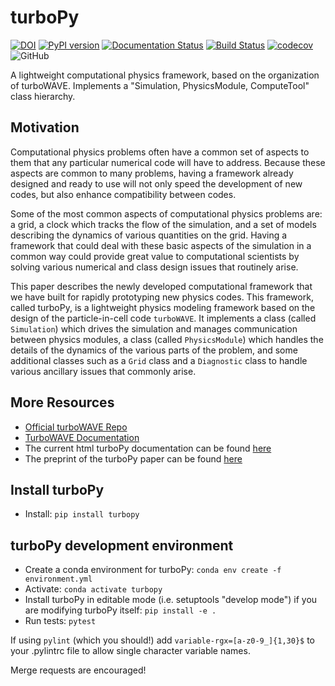 turboPy
=======================
[![DOI](https://zenodo.org/badge/268071520.svg)](https://zenodo.org/badge/latestdoi/268071520)
[![PyPI version](https://badge.fury.io/py/turbopy.svg)](https://badge.fury.io/py/turbopy)
[![Documentation Status](https://readthedocs.org/projects/turbopy/badge/?version=latest)](https://turbopy.readthedocs.io/en/latest/?badge=latest)
[![Build Status](https://travis-ci.org/NRL-Plasma-Physics-Division/turbopy.svg?branch=main)](https://travis-ci.org/NRL-Plasma-Physics-Division/turbopy)
[![codecov](https://codecov.io/gh/NRL-Plasma-Physics-Division/turbopy/branch/main/graph/badge.svg)](https://codecov.io/gh/NRL-Plasma-Physics-Division/turbopy)
![GitHub](https://img.shields.io/github/license/NRL-Plasma-Physics-Division/turbopy)

A lightweight computational physics framework, based on the organization of turboWAVE. Implements a "Simulation, PhysicsModule, ComputeTool" class hierarchy.

Motivation
----------

Computational physics problems often have a common set of aspects to them that any particular numerical code will have to address. Because these aspects are common to many problems, having a framework already designed and ready to use will not only speed the development of new codes, but also enhance compatibility between codes. 

Some of the most common aspects of computational physics problems are: a grid, a clock which tracks the flow of the simulation, and a set of models describing the dynamics of various quantities on the grid. Having a framework that could deal with these basic aspects of the simulation in a common way could provide great value to computational scientists by solving various numerical and class design issues that routinely arise.

This paper describes the newly developed computational framework that we have built for rapidly prototyping new physics codes. This framework, called turboPy, is a lightweight physics modeling framework based on the design of the particle-in-cell code `turboWAVE`. It implements a class (called `Simulation`) which drives the simulation and manages communication between physics modules, a class (called `PhysicsModule`) which handles the details of the dynamics of the various parts of the problem, and some additional classes such as a `Grid` class and a `Diagnostic` class to handle various ancillary issues that commonly arise.


More Resources
--------------

-   [Official turboWAVE Repo](https://github.com/USNavalResearchLaboratory/turboWAVE)
-   [TurboWAVE Documentation](https://turbowave.readthedocs.io)
-   The current html turboPy documentation can be found [here](https://turbopy.readthedocs.io/en/latest)
-   The preprint of the turboPy paper can be found [here](https://arxiv.org/pdf/2002.08842.pdf)


Install turboPy
---------------

-   Install: `pip install turbopy`


turboPy development environment
-------------------------------

-   Create a conda environment for turboPy: `conda env create -f environment.yml`
-   Activate: `conda activate turbopy`
-   Install turboPy in editable mode (i.e. setuptools "develop mode") if you are modifying turboPy itself: `pip install -e .` 
-   Run tests: `pytest`

If using `pylint` (which you should!) add `variable-rgx=[a-z0-9_]{1,30}$` to your .pylintrc file to allow single character variable names.

Merge requests are encouraged!
